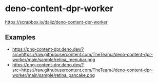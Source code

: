 # deno-content-dpr-worker

https://scrapbox.io/daiiz/deno-content-dpr-worker

## Examples

- https://png-content-dpr.deno.dev/?src=https://raw.githubusercontent.com/TheTeamJ/deno-content-dpr-worker/main/sample/retina_menubar.png
- https://png-content-dpr.deno.dev/?src=https://raw.githubusercontent.com/TheTeamJ/deno-content-dpr-worker/main/sample/retina_pancake.png
